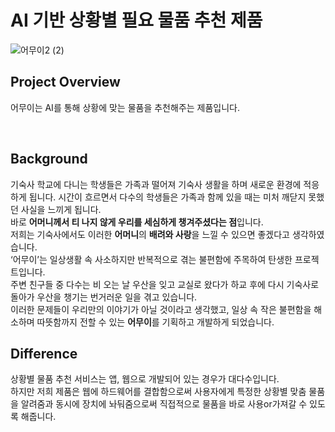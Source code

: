 # AI 기반 상황별 필요 물품 추천 제품
![어무이2 (2)](https://github.com/user-attachments/assets/50467fba-e05f-4ed8-99da-34aa60410dc8)
##  Project Overview

어무이는 AI를 통해 상황에 맞는 물품을 추천해주는 제품입니다.

<br/>

## Background

기숙사 학교에 다니는 학생들은 가족과 떨어져 기숙사 생활을 하며 새로운 환경에 적응하게 됩니다. 시간이 흐르면서 다수의 학생들은 가족과 함께 있을 때는 미처 깨닫지 못했던 사실을 느끼게 됩니다. 
<br/>
바로 **어머니께서 티 나지 않게 우리를 세심하게 챙겨주셨다는 점**입니다.
<br/>
저희는 기숙사에서도 이러한 **어머니**의 **배려와 사랑**을 느낄 수 있으면 좋겠다고 생각하였습니다.
<br/>
‘어무이’는 일상생활 속 사소하지만 반복적으로 겪는 불편함에 주목하여 탄생한 프로젝트입니다.<br/>
주변 친구들 중 다수는 비 오는 날 우산을 잊고 교실로 왔다가 하교 후에 다시 기숙사로 돌아가 우산을 챙기는 번거러운 일을 겪고 있습니다.
<br/>
이러한 문제들이 우리만의 이야기가 아닐 것이라고 생각했고, 일상 속 작은 불편함을 해소하며 따뜻함까지 전할 수 있는 **어무이**를 기획하고 개발하게 되었습니다.
<br/>
## Difference

상황별 물품 추천 서비스는 앱, 웹으로 개발되어 있는 경우가 대다수입니다. 
<br/>
하지만 저희 제품은 웹에 하드웨어를 결합함으로써 사용자에게 특정한 상황별 맞춤 물품을 알려줌과 동시에 장치에 놔둬줌으로써 직접적으로 물품을 바로 사용or가져갈 수 있도록 해줍니다.
